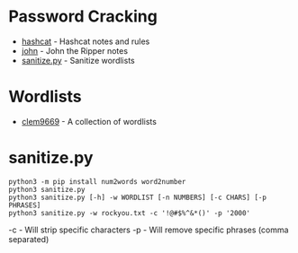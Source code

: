 # Password Cracking
* [hashcat](hashcat) - Hashcat notes and rules
* [john](john) - John the Ripper notes
* [sanitize.py](sanitize.py) - Sanitize wordlists

# Wordlists
* [clem9669](https://github.com/clem9669/wordlists) - A collection of wordlists


# sanitize.py
```
python3 -m pip install num2words word2number
python3 sanitize.py
python3 sanitize.py [-h] -w WORDLIST [-n NUMBERS] [-c CHARS] [-p PHRASES]
python3 sanitize.py -w rockyou.txt -c '!@#$%^&*()' -p '2000'
```

-c - Will strip specific characters
-p - Will remove specific phrases (comma separated)
